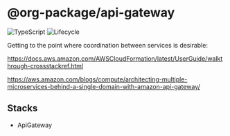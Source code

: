 # @org-package/api-gateway

![TypeScript](https://shields.io/badge/TypeScript-3178C6?logo=TypeScript&logoColor=FFF&style=flat-square)
![Lifecycle](https://img.shields.io/badge/lifecycle-stable-brightgreen)

Getting to the point where coordination between services is desirable:

https://docs.aws.amazon.com/AWSCloudFormation/latest/UserGuide/walkthrough-crossstackref.html

https://aws.amazon.com/blogs/compute/architecting-multiple-microservices-behind-a-single-domain-with-amazon-api-gateway/

## Stacks

- ApiGateway
